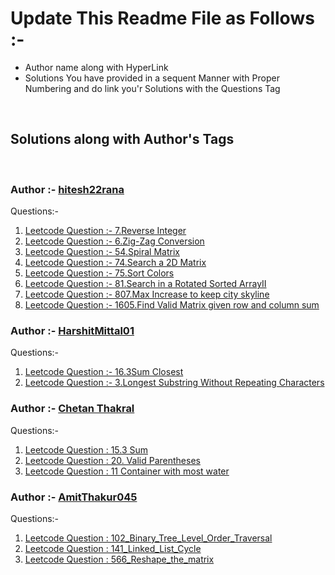 # Update This Readme File as Follows :-
<ul>
    <li>Author name along with HyperLink</li>
    <li>Solutions You have provided in a sequent Manner with Proper Numbering and do link you'r Solutions with the Questions Tag</li>
</ul>
<br>

## Solutions along with Author's Tags
<br>

### Author :- [hitesh22rana](https://github.com/hitesh22rana)

Questions:- 

1) [Leetcode Question :- 7.Reverse Integer](7_Reverse_integer.cpp)
2) [Leetcode Question :- 6.Zig-Zag Conversion](6_Zig-Zag_conversion.cpp)
3) [Leetcode Question :- 54.Spiral Matrix](54_SPiral_Matrix.cpp)
4) [Leetcode Question :- 74.Search a 2D Matrix](74_Search_a_2D_Matrix.cpp)
5) [Leetcode Question :- 75.Sort Colors](75_Sort_Colors.cpp)
5) [Leetcode Question :- 81.Search in a Rotated Sorted ArrayII](81_Search_in_Rotated_Sorted_ArrayII.cpp)
6) [Leetcode Question :- 807.Max Increase to keep city skyline](807_Max_Increase_to_keep_city_skyline.cpp)
7) [Leetcode Question :- 1605.Find Valid Matrix given row and column sum](1605_Find_valid_matrix_given_row_and_column_sum.cpp)

### Author :- [HarshitMittal01](https://github.com/HarshitMittal01)
Questions:- 

1) [Leetcode Question :- 16.3Sum Closest](16_3Sum_Closest.cpp)
2) [Leetcode Question :- 3.Longest Substring Without Repeating Characters](3_Longest_Substring_Without_Repeating_Characters.cpp)


### Author :- [Chetan Thakral](https://github.com/chetan-2002)
Questions:- 

1) [Leetcode Question : 15.3 Sum](15.3-sum.cpp)
2) [Leetcode Question : 20. Valid Parentheses](20.valid-parentheses.cpp)
3) [Leetcode Question : 11 Container with most water](11.container-with-most-water.cpp)


### Author :- [AmitThakur045](https://github.com/AmitThakur045)
Questions:- 

1) [Leetcode Question : 102_Binary_Tree_Level_Order_Traversal](102_Binary_Tree_Level_Order_Traversal.cpp)
2) [Leetcode Question : 141_Linked_List_Cycle](141_Linked_List_Cycle.cpp)
3) [Leetcode Question : 566_Reshape_the_matrix](566_Reshape_the_matrix.cpp)
